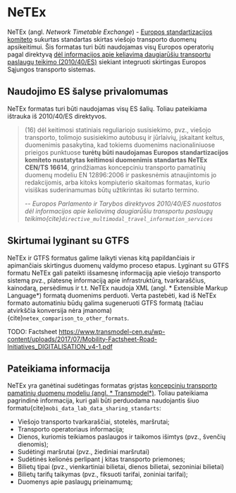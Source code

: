 # NeTEx

NeTEx (angl. *Network Timetable Exchange*) - [Europos standartizacijos komiteto](https://www.cencenelec.eu) sukurtas
standartas skirtas viešojo transporto duomenų apsikeitimui. Šis formatas turi būti naudojamas visų Europos operatorių
pagal
direktyvą [dėl informacijos apie keliavimą daugiarūšiu transportu paslaugų teikimo (2010/40/ES)](https://eur-lex.europa.eu/legal-content/LT/TXT/HTML/?uri=CELEX:32017R1926&from=LT)
siekiant integruoti skirtingas Europos Sąjungos transporto sistemas.

## Naudojimo ES šalyse privalomumas

NeTEx formatas turi būti naudojamas visų ES šalių. Toliau pateikiama ištrauka iš 2010/40/ES direktyvos.


> (16) dėl keitimosi statiniais reguliariojo susisiekimo, pvz., viešojo transporto, tolimojo susisiekimo autobusų ir
> jūrlaivių, įskaitant keltus, duomenimis pasakytina, kad tokiems duomenims nacionaliniuose prieigos punktuose **turėtų
būti naudojamas Europos standartizacijos komiteto nustatytas keitimosi duomenimis standartas NeTEx CEN/TS 16614**,
> grindžiamas koncepciniu transporto pamatinių duomenų modeliu EN 12896:2006 ir paskesnėmis atnaujintomis jo
> redakcijomis,
> arba kitoks kompiuterio skaitomas formatas, kurio visiškas suderinamumas būtų užtikrintas iki sutarto termino.
>
> -- <cite>Europos Parlamento ir Tarybos direktyvos 2010/40/ES nuostatos dėl informacijos apie keliavimą daugiarūšiu
> transportu paslaugų teikimo{cite}`directive_multimodal_travel_information_services`</cite>

## Skirtumai lyginant su GTFS

NeTEx ir GTFS formatus galime laikyti vienas kitą papildančiais ir apimančiais skirtingus duomenų valdymo proceso
etapus. Lyginant su GTFS formatu NeTEx gali pateikti išsamesnę informaciją apie viešojo transporto sistemą pvz.,
platesnę informaciją apie infrastruktūrą, tvarkaraščius, kainodarą, persėdimus ir t.t. NeTEx naudoja XML (angl. *
Extensible Markup Language*) formatą duomenims perduoti. Verta pastebėti, kad iš NeTEx formato automatiniu būdų galima
sugeneruoti GTFS formatą (tačiau atvirkščia konversija nėra įmanoma){cite}`netex_comparison_to_other_formats`.

TODO:
Factsheet https://www.transmodel-cen.eu/wp-content/uploads/2017/07/Mobility-Factsheet-Road-Initiatives_DIGITALISATION_v4-1.pdf

## Pateikiama informacija

NeTEx yra ganėtinai sudėtingas formatas grįstas [koncepciniu transporto pamatinių duomenų modeliu (angl. *
Transmodel*)](https://www.transmodel-cen.eu). Toliau pateikiama pagrindinė informacija, kuri gali būti perduodama
naudojantis šiuo formatu{cite}`mobi_data_lab_data_sharing_standarts`:

- Viešojo transporto tvarkaraščiai, stotelės, maršrutai;
- Transporto operatoriaus informacija;
- Dienos, kuriomis teikiamos paslaugos ir taikomos išimtys (pvz., švenčių dienomis);
- Sudėtingi maršrutai (pvz., žiediniai maršrutai)
- Sudėtinės kelionės perlipant į kitas transporto priemones;
- Bilietų tipai (pvz., vienkartiniai bilietai, dienos bilietai, sezoniniai bilietai)
- Bilietų tarifų taikymas (pvz., fiksuoti tarifai, zoniniai tarifai);
- Duomenys apie paslaugų prieinamumą;
